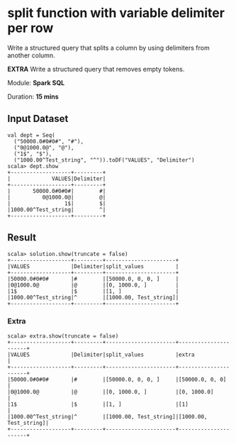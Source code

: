 # split function with variable delimiter per row

Write a structured query that splits a column by using delimiters from another column.

**EXTRA** Write a structured query that removes empty tokens.

Module: **Spark SQL**

Duration: **15 mins**

## Input Dataset

```text
val dept = Seq(
  ("50000.0#0#0#", "#"),
  ("0@1000.0@", "@"),
  ("1$", "$"),
  ("1000.00^Test_string", "^")).toDF("VALUES", "Delimiter")
scala> dept.show
+-------------------+---------+
|             VALUES|Delimiter|
+-------------------+---------+
|       50000.0#0#0#|        #|
|          0@1000.0@|        @|
|                 1$|        $|
|1000.00^Test_string|        ^|
+-------------------+---------+
```

## Result

```text
scala> solution.show(truncate = false)
+-------------------+---------+----------------------+
|VALUES             |Delimiter|split_values          |
+-------------------+---------+----------------------+
|50000.0#0#0#       |#        |[50000.0, 0, 0, ]     |
|0@1000.0@          |@        |[0, 1000.0, ]         |
|1$                 |$        |[1, ]                 |
|1000.00^Test_string|^        |[1000.00, Test_string]|
+-------------------+---------+----------------------+
```

### Extra

```text
scala> extra.show(truncate = false)
+-------------------+---------+----------------------+----------------------+
|VALUES             |Delimiter|split_values          |extra                 |
+-------------------+---------+----------------------+----------------------+
|50000.0#0#0#       |#        |[50000.0, 0, 0, ]     |[50000.0, 0, 0]       |
|0@1000.0@          |@        |[0, 1000.0, ]         |[0, 1000.0]           |
|1$                 |$        |[1, ]                 |[1]                   |
|1000.00^Test_string|^        |[1000.00, Test_string]|[1000.00, Test_string]|
+-------------------+---------+----------------------+----------------------+
```

<!--
## Credits

* [How to use split function with variable delimiter for each row?](https://stackoverflow.com/q/62874723/1305344)

## Solution

```text
val solution = dept
  .withColumn("split_values", expr("""split(values, concat("\\", delimiter))"""))

val extra = solution
  .withColumn("extra", array_remove('split_values, "")).show(truncate = false)
```
-->